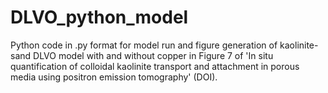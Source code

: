 # DLVO_python_model
Python code in .py format for model run and figure generation of kaolinite-sand DLVO model with and without copper in Figure 7 of 'In situ quantification of colloidal kaolinite transport and attachment in porous media using positron emission tomography' (DOI).
